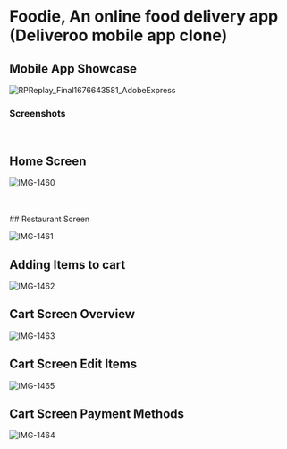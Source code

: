 # Foodie, An online food delivery app (Deliveroo mobile app clone)
## Mobile App Showcase



![RPReplay_Final1676643581_AdobeExpress](https://user-images.githubusercontent.com/102743301/219685292-4cd637ed-f700-4188-8f27-439ec17912de.gif)

### Screenshots
<br />

## Home Screen

![IMG-1460](https://user-images.githubusercontent.com/102743301/219686748-62fb69cf-2f47-425d-aa13-5ad9f1ce5e03.PNG)

<br />
<br />
## Restaurant Screen

![IMG-1461](https://user-images.githubusercontent.com/102743301/219686969-fbf18692-235f-477c-ae04-6cff187d47e2.PNG)


## Adding Items to cart

![IMG-1462](https://user-images.githubusercontent.com/102743301/219687039-4208f6a1-847f-4559-8b3d-3d4d51453420.PNG)

## Cart Screen Overview

![IMG-1463](https://user-images.githubusercontent.com/102743301/219687106-da7c7905-b67b-4896-aba1-01712bd25dcf.PNG)

## Cart Screen Edit Items

![IMG-1465](https://user-images.githubusercontent.com/102743301/219689022-f836c93c-b576-438a-a8a7-cf7e6491ed5b.PNG)



## Cart Screen Payment Methods

![IMG-1464](https://user-images.githubusercontent.com/102743301/219687170-b6bac423-0b4b-4d5f-b967-6d8a3d90e6fb.PNG)
